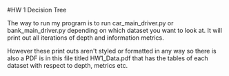 #HW 1 Decision Tree

The way to run my program is to run car_main_driver.py or bank_main_driver.py depending on which dataset you want to look at. It will print out all iterations of depth and information metrics.

However these print outs aren't styled or formatted in any way so there is also a PDF is in this file titled HW1_Data.pdf that has the tables of each dataset with respect to depth, metrics etc.


